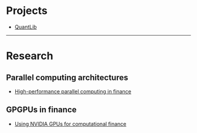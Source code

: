 # Projects #

  * [QuantLib](http://www.quantlib.org/)


---


# Research #
## Parallel computing architectures ##

  * [High-performance parallel computing in finance](http://www.occf.ox.ac.uk/slides/godart_slides.pdf)

## GPGPUs in finance ##
  * [Using NVIDIA GPUs for computational finance](http://people.maths.ox.ac.uk/gilesm/hpc/)